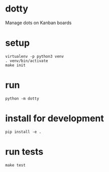 # dotty
Manage dots on Kanban boards

# setup
```
virtualenv -p python3 venv
. venv/bin/activate
make init
```

# run
```
python -m dotty
```

# install for development
```
pip install -e .
```

# run tests
```
make test
```
